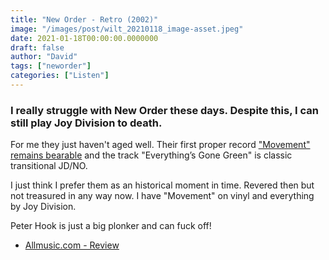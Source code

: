 ```yaml
---
title: "New Order - Retro (2002)"
image: "/images/post/wilt_20210118_image-asset.jpeg"
date: 2021-01-18T00:00:00.0000000
draft: false
author: "David"
tags: ["neworder"]
categories: ["Listen"]
---
```

### I really struggle with New Order these days. Despite this, I can still play Joy Division to death.

 For me they just haven't aged well. Their first proper record ["Movement" remains bearable](https://www.shutupandlisten.co.nz/what-im-listening-too/2021/1/7/new-order-movement-1981) and the track "Everything’s Gone Green" is classic transitional JD/NO.

 I just think I prefer them as an historical moment in time. Revered then but not treasured in any way now. I have "Movement" on vinyl and everything by Joy Division.

 Peter Hook is just a big plonker and can fuck off!

-  [Allmusic.com - Review](https://www.allmusic.com/album/retro-mw0000229766)